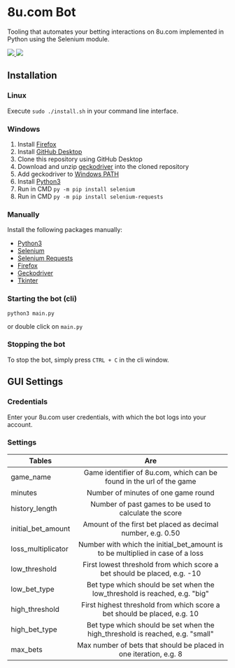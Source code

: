 # 8u.com Bot
Tooling that automates your betting interactions on 8u.com implemented in Python using the Selenium module.
<p>
    <a href="https://github.com/SeleniumHQ/selenium">
      <img src="https://img.shields.io/badge/built%20with-Selenium-yellow.svg" />
    </a>
    <a href="https://www.python.org/">
        <img src="https://img.shields.io/badge/built%20with-Python3-red.svg" />
    </a>
</p>

## Installation
### Linux
Execute `sudo ./install.sh` in your command line interface.

### Windows
1. Install [Firefox](https://www.mozilla.org/de/firefox/new/)
2. Install [GitHub Desktop](https://desktop.github.com/])
3. Clone this repository using GitHub Desktop
4. Download and unzip [geckodriver](https://github.com/mozilla/geckodriver/releases) into the cloned repository
5. Add geckodriver to [Windows PATH](https://www.architectryan.com/2018/03/17/add-to-the-path-on-windows-10/)
6. Install [Python3](https://www.python.org/downloads/)
7. Run in CMD `py -m pip install selenium`
8. Run in CMD `py -m pip install selenium-requests`

### Manually
Install the following packages manually:

- [Python3](https://www.python.org/download/releases/)
- [Selenium](https://pypi.org/project/selenium/)
- [Selenium Requests](https://pypi.org/project/selenium-requests/)
- [Firefox](https://www.mozilla.org/de/firefox/download/thanks/)
- [Geckodriver](https://github.com/mozilla/geckodriver/releases)
- [Tkinter](https://docs.python.org/3/library/tkinter.html)

### Starting the bot (cli)
```
python3 main.py
```
or double click on `main.py`

### Stopping the bot
To stop the bot, simply press `CTRL + C` in the cli window.

## GUI Settings
### Credentials
Enter your 8u.com user credentials, with which the bot logs into your account.

### Settings

| Tables   |      Are      |
|----------|:-------------:|
| game_name | Game identifier of 8u.com, which can be found in the url of the game |
| minutes | Number of minutes of one game round |
| history_length | Number of past games to be used to calculate the score |
| initial_bet_amount | Amount of the first bet placed as decimal number, e.g. 0.50 |
| loss_multiplicator | Number with which the initial_bet_amount is to be multiplied in case of a loss |
| low_threshold | First lowest threshold from which score a bet should be placed, e.g. -10 |
| low_bet_type | Bet type which should be set when the low_threshold is reached, e.g. "big" |
| high_threshold | First highest threshold from which score a bet should be placed, e.g. 10 |
| high_bet_type | Bet type which should be set when the high_threshold is reached, e.g. "small" |
| max_bets | Max number of bets that should be placed in one iteration, e.g. 8 |